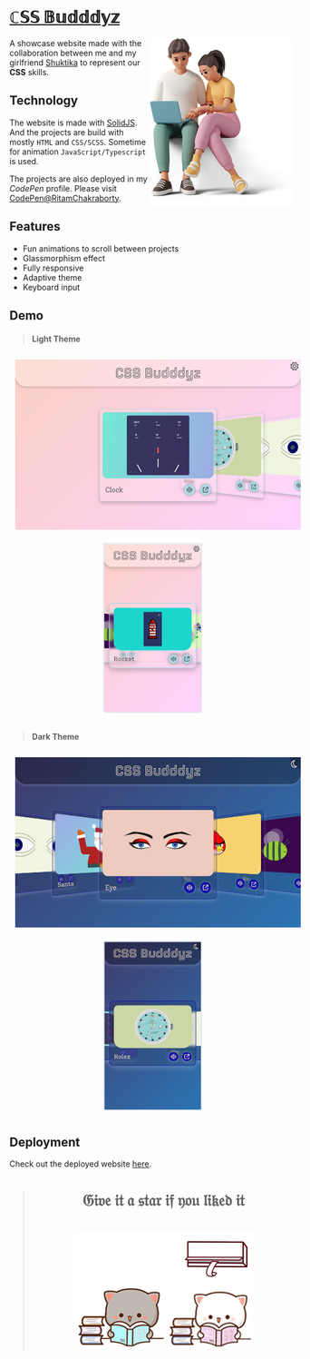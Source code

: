 <h1><u>ℂ𝕊𝕊 𝔹𝕦𝕕𝕕𝕕𝕪𝕫</u></h1>
<img align="right" src=".screenshots/budddyz.png" alt="Me and my css buddy">


A showcase website made with the collaboration between me and my girlfriend [Shuktika](https://github.com/Shuktika15) to represent our **CSS** skills.

## Technology

The website is made with [SolidJS](https://www.solidjs.com/). And the projects are build with mostly `HTML`
and `CSS/SCSS`.
Sometime for animation `JavaScript/Typescript` is used.

The projects are also deployed in my *CodePen* profile. Please
visit [CodePen@RitamChakraborty](https://codepen.io/RitamChakraborty/).

## Features

- Fun animations to scroll between projects
- Glassmorphism effect
- Fully responsive
- Adaptive theme
- Keyboard input

## Demo

> #### Light Theme

<p align="center">
    <img src=".screenshots/light_1.png" alt="Desktop view in light theme" height="300" width="520" hspace="10" vspace="10">
    <img src=".screenshots/light_2.png" alt="Mobile view in light theme" height="300" width="175" hspace="10" vspace="10">
</p>

> #### Dark Theme

<p align="center">
    <img src=".screenshots/dark_1.png" alt="Desktop view in dark theme" height="300" width="520" hspace="10" vspace="10">
    <img src=".screenshots/dark_2.png" alt="Mobile view in dark theme" height="300" width="175" hspace="10" vspace="10">
</p>

## Deployment

Check out the deployed website [here](https://ritamchakraborty.github.io/cssbudddyz/).

<blockquote align="center">
    <h1>𝔊𝔦𝔳𝔢 𝔦𝔱 𝔞 𝔰𝔱𝔞𝔯 𝔦𝔣 𝔶𝔬𝔲 𝔩𝔦𝔨𝔢𝔡 𝔦𝔱</h1>
    <br>
    <img src=".screenshots/mochi-peach.gif">
</blockquote>
